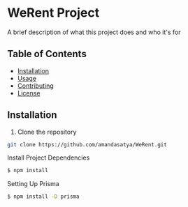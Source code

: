 # WeRent Project

A brief description of what this project does and who it's for

## Table of Contents

- [Installation](#installation)
- [Usage](#usage)
- [Contributing](#contributing)
- [License](#license)

## Installation
1. Clone the repository
```bash
git clone https://github.com/amandasatya/WeRent.git
```
Install Project Dependencies
```bash
$ npm install
```

Setting Up Prisma
```bash
$ npm install -D prisma
```
    

